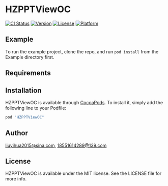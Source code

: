 # HZPPTViewOC

[![CI Status](http://img.shields.io/travis/liuyihua2015@sina.com/HZPPTViewOC.svg?style=flat)](https://travis-ci.org/liuyihua2015@sina.com/HZPPTViewOC)
[![Version](https://img.shields.io/cocoapods/v/HZPPTViewOC.svg?style=flat)](http://cocoapods.org/pods/HZPPTViewOC)
[![License](https://img.shields.io/cocoapods/l/HZPPTViewOC.svg?style=flat)](http://cocoapods.org/pods/HZPPTViewOC)
[![Platform](https://img.shields.io/cocoapods/p/HZPPTViewOC.svg?style=flat)](http://cocoapods.org/pods/HZPPTViewOC)

## Example

To run the example project, clone the repo, and run `pod install` from the Example directory first.

## Requirements

## Installation

HZPPTViewOC is available through [CocoaPods](http://cocoapods.org). To install
it, simply add the following line to your Podfile:

```ruby
pod "HZPPTViewOC"
```

## Author

liuyihua2015@sina.com, 18551614289@139.com

## License

HZPPTViewOC is available under the MIT license. See the LICENSE file for more info.
